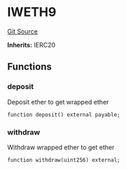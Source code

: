 # IWETH9
[Git Source](https://github.com/Bananapus/nana-swap-terminal/blob/4a28a64a13cddc45d16438f876b10e41975e1a79/src/interfaces/IWETH9.sol)

**Inherits:**
IERC20


## Functions
### deposit

Deposit ether to get wrapped ether


```solidity
function deposit() external payable;
```

### withdraw

Withdraw wrapped ether to get ether


```solidity
function withdraw(uint256) external;
```


